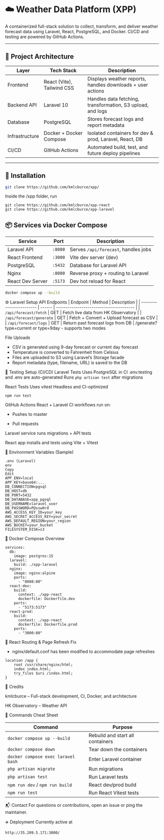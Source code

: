 # ☁️ Weather Data Platform (XPP)

A containerized full-stack solution to collect, transform, and deliver weather forecast data using Laravel, React, PostgreSQL, and Docker. CI/CD and testing are powered by GitHub Actions.

---

## 🚀 Project Architecture

| Layer        | Tech Stack                  | Description                                                 |
|--------------|-----------------------------|-------------------------------------------------------------|
| Frontend     | React (Vite), Tailwind CSS  | Displays weather reports, handles downloads + user actions |
| Backend API  | Laravel 10                  | Handles data fetching, transformation, S3 upload, and logs |
| Database     | PostgreSQL                  | Stores forecast logs and report metadata                   |
| Infrastructure | Docker + Docker Compose   | Isolated containers for dev & prod, Laravel, React, DB     |
| CI/CD        | GitHub Actions              | Automated build, test, and future deploy pipelines          |

---

## 🔨 Installation
```bash
git clone https://github.com/kmlcburce/xpp/
```
Inside the /xpp folder, run
```
git clone https://github.com/kmlcburce/xpp-react
git clone https://github.com/kmlcburce/xpp-laravel
```
## 📦 Services via Docker Compose

| Service         | Port   | Description                         |
|------------------|--------|-------------------------------------|
| Laravel API      | `:8080`| Serves `/api/forecast`, handles jobs|
| React Frontend   | `:3000`| Vite dev server (dev)               |
| PostgreSQL       | `:5432`| Database for Laravel API            |
| Nginx            | `:8080`| Reverse proxy + routing to Laravel  |
| React Dev Server | `:5173`| Dev hot reload for React            |

```bash
docker compose up --build
```
⚙️ Laravel Setup
API Endpoints
| Endpoint                 | Method | Description                              |
| ------------------------ | ------ | ---------------------------------------- |
| `/api/forecast/fetch`    | GET    | Fetch live data from HK Observatory      |
| `/api/forecast/generate` | GET    | Fetch + Convert + Upload forecast as CSV |
| `/api/forecast/logs`     | GET    | Return past forecast logs from DB        |
/generate?type=current or type=9day - supports two modes

File Uploads
- CSV is generated using 9-day forecast or current day forecast
- Temperature is converted to Fahrenheit from Celsius 
- Files are uploaded to S3 using Laravel’s Storage facade
- Report metadata (type, filename, URL) is saved to the DB

🧪 Testing Setup (CI/CD)
Laravel Tests
Uses PostgreSQL in CI
.env.testing and .env are auto-generated
Runs ```php artisan test``` after migrations

React Tests
Uses vitest
Headless and CI-optimized

```
npm run test
```

GitHub Actions
React + Laravel CI workflows run on:

- Pushes to master

- Pull requests

Laravel service runs migrations + API tests

React app installs and tests using Vite + Vitest

🧊 Environment Variables (Sample)
```
.env (Laravel)
env
Copy
Edit
APP_ENV=local
APP_KEY=base64:...
DB_CONNECTION=pgsql
DB_HOST=db
DB_PORT=5432
DB_DATABASE=xpp_pgsql
DB_USERNAME=laravel_user
DB_PASSWORD=P@ssw0rd
AWS_ACCESS_KEY_ID=your_key
AWS_SECRET_ACCESS_KEY=your_secret
AWS_DEFAULT_REGION=your_region
AWS_BUCKET=your_bucket
FILESYSTEM_DISK=s3
```
🐳 Docker Compose Overview
```
services:
  db:
    image: postgres:15
  laravel:
    build: ./xpp-laravel
  nginx:
    image: nginx:alpine
    ports:
      - "8080:80"
  react-dev:
    build:
      context: ./xpp-react
      dockerfile: Dockerfile.dev
    ports:
      - "5173:5173"
  react-prod:
    build:
      context: ./xpp-react
      dockerfile: Dockerfile.prod
    ports:
      - "3000:80"
```
🔁 React Routing & Page Refresh Fix
- nginx/default.conf has been modified to accommodate page refreshes
```
location /app {
    root /usr/share/nginx/html;
    index index.html;
    try_files $uri /index.html;
}
```
🧠 Credits

kmlcburce – Full-stack development, CI, Docker, and architecture

HK Observatory – Weather API

🧰 Commands Cheat Sheet

| Command                            | Purpose                          |
| ---------------------------------- | -------------------------------- |
| `docker compose up --build`        | Rebuild and start all containers |
| `docker compose down`              | Tear down the containers         |
| `docker compose exec laravel bash` | Enter Laravel container          |
| `php artisan migrate`              | Run migrations                   |
| `php artisan test`                 | Run Laravel tests                |
| `npm run dev` / `npm run build`    | React dev/prod build             |
| `npm run test`                     | Run React Vitest tests           |

📬 Contact
For questions or contributions, open an issue or ping the maintainer.

✈️ Deployment
Currently active at
```
http://35.209.5.171:3000/
```
